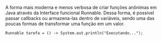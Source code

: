 A forma mais moderna e menos verbosa de criar funções anônimas em Java através da Interface funcional Runnable. Dessa forma, é possível passar callbacks ou armazena-las dentro de variáveis, sendo uma das poucas formas de transformar uma função em um valor.

```Runnable tarefa = () -> System.out.println("Executando...");```

